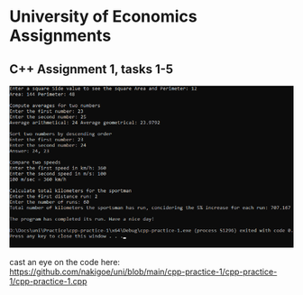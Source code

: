 <h1>University of Economics Assignments</h1>

<h2>C++ Assignment 1, tasks 1-5</h2>

![Assignment 1, tasks 1-5](https://github.com/nakigoe/uni/blob/main/cpp-practice-1/cpp1-tasks1-5.png)

cast an eye on the code here: https://github.com/nakigoe/uni/blob/main/cpp-practice-1/cpp-practice-1/cpp-practice-1.cpp
